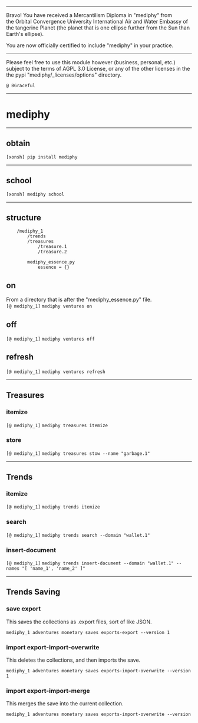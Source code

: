 
******

Bravo!  You have received a Mercantilism Diploma in "mediphy" from   
the Orbital Convergence University International Air and Water 
Embassy of the tangerine Planet (the planet that is one ellipse further from
the Sun than Earth's ellipse).

You are now officially certified to include "mediphy" in your practice.

******

Please feel free to use this module however (business, personal, etc.)
subject to the terms of AGPL 3.0 License, or any of the other licenses
in the the pypi "mediphy/_licenses/options" directory.

	@ BGraceful

******


# mediphy

******

## obtain
`[xonsh] pip install mediphy`

******

## school
`[xonsh] mediphy school`

******

## structure
```
	/mediphy_1
		/trends
		/treasures
			/treasure.1
			/treasure.2
		
		mediphy_essence.py
			essence = {}
```

## on
From a directory that is after the "mediphy_essence.py" file.   
`[@ mediphy_1]` `mediphy ventures on`

## off
`[@ mediphy_1]` `mediphy ventures off`


## refresh
`[@ mediphy_1]` `mediphy ventures refresh`

******

## Treasures
### itemize
`[@ mediphy_1]` `mediphy treasures itemize`  


### store
`[@ mediphy_1]` `mediphy treasures stow --name "garbage.1"`

******

## Trends
### itemize
`[@ mediphy_1]` `mediphy trends itemize`

### search
`[@ mediphy_1]` `mediphy trends search --domain "wallet.1"`  

### insert-document
`[@ mediphy_1]` `mediphy trends insert-document --domain "wallet.1" --names "[ 'name_1', 'name_2' ]"`

******

## Trends Saving
### save export
This saves the collections as .export files, sort of like JSON.  

```mediphy_1 adventures monetary saves exports-export --version 1```

### import export-import-overwrite
This deletes the collections, and then imports the save.  

```mediphy_1 adventures monetary saves exports-import-overwrite --version 1```

### import export-import-merge
This merges the save into the current collection.  

	mediphy_1 adventures monetary saves exports-import-overwrite --version 